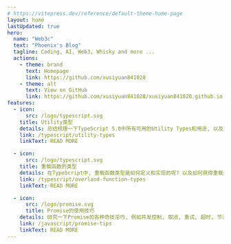 ```yaml
---
# https://vitepress.dev/reference/default-theme-home-page
layout: home
lastUpdated: true
hero:
  name: "Web3c"
  text: "Phoenix's Blog"
  tagline: Coding, AI, Web3, Whisky and more ...
  actions:
    - theme: brand
      text: Homepage
      link: https://github.com/xusiyuan841028
    - theme: alt
      text: View on GitHub
      link: https://github.com/xusiyuan841028/xusiyuan841028.github.io
features:
  - icon:
      src: /logo/typescript.svg
    title: Utility类型 
    details: 总结梳理一下TypeScript 5.0中所有可用的Utility Types和用途, 以及其实现原理, 帮助你实现"类型自由"...
    link: /typescript/utility-types 
    linkText: READ MORE 

  - icon:
      src: /logo/typescript.svg
    title: 重载函数的类型 
    details: 在TypeScript中, 重载函数类型是如何定义和实现的呢? 以及如何获得重载函数的参数类型和返回值类型呢?
    link: /typescript/overlaod-function-types 
    linkText: READ MORE 

  - icon:
      src: /logo/promise.svg
      title: Promise的使用技巧
    details: 研究一下Promise的各种奇技淫巧, 例如并发控制, 取消, 重试, 超时, 节流, 防抖 ...
    link: /javascript/promise-tips 
    linkText: READ MORE 
---
```

